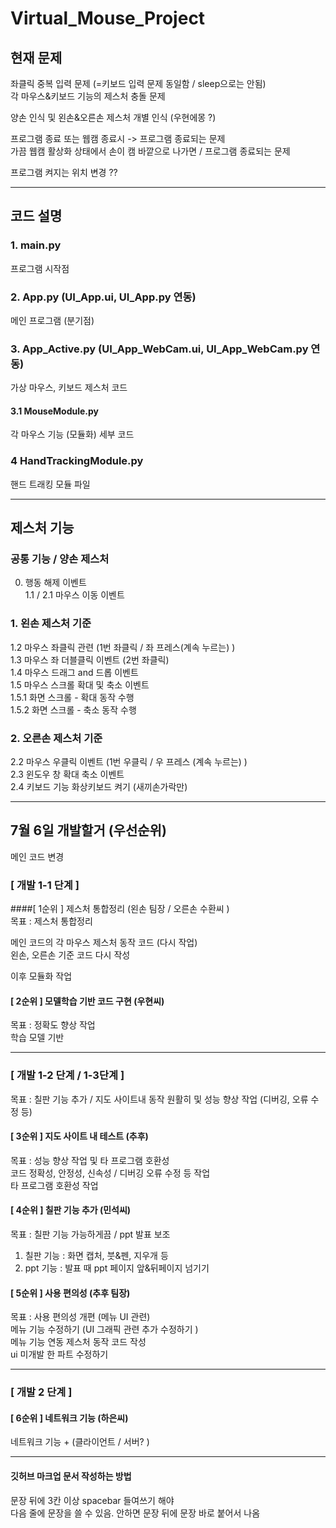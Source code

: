 # Virtual_Mouse_Project

## 현재 문제
좌클릭 중복 입력 문제 (=키보드 입력 문제 동일함 / sleep으로는 안됨)     
각 마우스&키보드 기능의 제스처 충돌 문제     

양손 인식 및 왼손&오른손 제스처 개별 인식  (우현에몽 ?)     

프로그램 종료 또는 웹캠 종료시 -> 프로그램 종료되는 문제     
가끔 웹캠 활상화 상태에서 손이 캠 바깥으로 나가면 / 프로그램 종료되는 문제     

프로그램 켜지는 위치 변경 ?? 

------------------------------------
## 코드 설명

### 1. main.py     
프로그램 시작점      

### 2. App.py (UI_App.ui, UI_App.py 연동)     
메인 프로그램 (분기점)      

### 3. App_Active.py (UI_App_WebCam.ui, UI_App_WebCam.py 연동)     
가상 마우스, 키보드 제스처 코드       

#### 3.1 MouseModule.py     
각 마우스 기능 (모듈화) 세부 코드       

### 4 HandTrackingModule.py     
핸드 트래킹 모듈 파일      

 -------------------------------------------
## 제스처 기능      
### 공통 기능 / 양손 제스처           
0. 행동 해제 이벤트     
1.1 / 2.1 마우스 이동 이벤트     

###  1. 왼손 제스처 기준      
1.2 마우스 좌클릭 관련 (1번 좌클릭 / 좌 프레스(계속 누르는) )     
1.3 마우스 좌 더블클릭 이벤트 (2번 좌클릭)     
1.4 마우스 드래그 and 드롭 이벤트     
1.5 마우스 스크롤 확대 및 축소 이벤트     
1.5.1 화면 스크롤 - 확대 동작 수행     
1.5.2 화면 스크롤 - 축소 동작 수행     

###  2. 오른손 제스처 기준 
2.2 마우스 우클릭 이벤트 (1번 우클릭 / 우 프레스 (계속 누르는) )     
2.3 윈도우 창 확대 축소 이벤트     
2.4 키보드 기능 화상키보드 켜기 (새끼손가락만)     

 -------------------------------------------
## 7월 6일 개발할거 (우선순위)          
메인 코드 변경      

### [ 개발 1-1 단계 ]     
####[ 1순위 ] 제스처 통합정리 (왼손 팀장 / 오른손 수환씨 )      
목표 : 제스처 통합정리     
  
메인 코드의 각 마우스 제스처 동작 코드 (다시 작업)     
왼손, 오른손 기준 코드 다시 작성      
  
이후 모듈화 작업      

#### [ 2순위 ] 모델학습 기반 코드 구현  (우현씨)     
목표 : 정확도 향상 작업       
학습 모델 기반      

------------------------------------------------
### [ 개발 1-2 단계 / 1-3단계 ]     
목표 : 칠판 기능 추가 / 지도 사이트내 동작 원활히 및 성능 향상 작업 (디버깅, 오류 수정 등)       

#### [ 3순위 ] 지도 사이트 내 테스트 (추후)     
목표 : 성능 향상 작업 및 타 프로그램 호환성      
코드 정확성, 안정성, 신속성 / 디버깅 오류 수정 등 작업      
타 프로그램 호환성 작업      


#### [ 4순위 ] 칠판 기능 추가 (민석씨)     
목표 : 칠판 기능 가능하게끔 / ppt 발표 보조     
1) 칠판 기능 : 화면 캡처, 붓&펜, 지우개 등     
2) ppt 기능 : 발표 때 ppt 페이지 앞&뒤페이지 넘기기      


#### [ 5순위 ] 사용 편의성 (추후 팀장)     
목표 : 사용 편의성 개편 (메뉴 UI 관련)     
메뉴 기능 수정하기 (UI 그래픽 관련 추가 수정하기 )     
메뉴 기능 연동 제스처 동작 코드 작성       
ui 미개발 한 파트 수정하기      

------------------------------------------------
### [ 개발 2 단계 ]     
#### [ 6순위 ] 네트워크 기능 (하은씨)      
네트워크 기능  + (클라이언트 / 서버? )      


------------------------------------------------
#### 깃허브 마크업 문서 작성하는 방법
문장 뒤에      3칸 이상 spacebar 들여쓰기 해야      
다음 줄에 문장을 쓸 수 있음. 안하면 문장 뒤에 문장 바로 붙어서 나옴 
